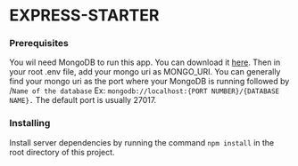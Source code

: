 # EXPRESS-STARTER

### Prerequisites
You wil need MongoDB to run this app. You can download it [here](https://www.mongodb.com/download-center/community). Then in your root .env file, add your mongo uri as MONGO_URI. You can generally find your mongo uri as the port where your MongoDB is running followed by /`Name of the database`
Ex: `mongodb://localhost:{PORT NUMBER}/{DATABASE NAME}.` The default port is usually 27017.


### Installing
Install server dependencies by running the command ```npm install``` in the root directory of this project.
<!-- TO DO... Finish this -->
